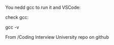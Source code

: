 You nedd gcc to run it and VSCode:

check gcc:

gcc -v

From /Coding Interview University repo on github